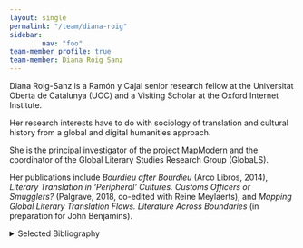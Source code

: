 ```yaml
---
layout: single
permalink: "/team/diana-roig"
sidebar:
        nav: "foo"
team-member_profile: true
team-member: Diana Roig Sanz
---
```

Diana Roig-Sanz is a Ramón y Cajal senior research fellow at the Universitat Oberta de Catalunya (UOC) and a Visiting Scholar at the Oxford Internet Institute.

Her research interests have to do with sociology of translation and cultural history from a global and digital humanities approach.

She is the principal investigator of the project [MapModern](https://mapmodern.wordpress.com/) and the coordinator of the Global Literary Studies Research Group (GlobaLS).

Her publications include *Bourdieu after Bourdieu* (Arco Libros, 2014), *Literary Translation in ‘Peripheral’ Cultures. Customs Officers or Smugglers?* (Palgrave, 2018, co-edited with Reine Meylaerts), and *Mapping Global Literary Translation Flows. Literature Across Boundaries* (in preparation for John Benjamins).

<details><summary>Selected Bibliography</summary>
<ul>
<li>ROIG, D; MEYLAERTS, R. (2018). "General Introduction. Literary Translation and Cultural Mediators. Toward an Agent and Process-Oriented Approach". <em>Literary Translation and Cultural Mediators in 'Peripheral' Cultures: Customs Officers or Smugglers?</em>. Palgrave Macmillan Ltd., pp. 1 - 37. ISBN: 978-3-319-78113-6.</li>
<li>MEYLAERTS, R; ROIG, D. (2018). "Paul Vanderborght and La Lanterne sourde: networks and cultural mediation with the Spanish and Latin-American critics and translators". D'HAEN, T; VANDEBOSCH, D. <em>Literary Transnationalism(s)</em>. Brill, pp. 132 - 144. ISBN: 978-90-04-37086-9.</li>
<li>ROIG, D; MEYLAERTS, R. (2018). <em>Literary Translation and Cultural Mediators in 'Peripheral' Cultures: Customs Officers or Smugglers?</em>. Palgrave Macmillan Ltd.. ISBN: 978-3-319-78113-6.</li>
<li>GARCIA, I; ROIG, D. (2017). "Presentació". <em>Traducció, món editorial i literatura catalana (1975-2000) : VI Simposi sobre traducció i recepció en la literatura catalana contemporània</em>. Editorial Punctum, pp. 7 - 12. ISBN: 9788494579073.</li>
<li>GARCIA, I; ROIG, D. (2017). <em>Traducció, món editorial i literatura catalana (1975-2000). VI Simposi sobre Traducció i Recepció en la Literatura Catalana Contemporània</em>. Editorial Punctum. ISBN: 978-84-945790-7-3.</li>
</ul>
</details>
